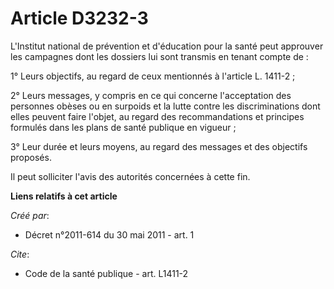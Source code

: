 # Article D3232-3

L'Institut national de prévention et d'éducation pour la santé peut approuver les campagnes dont les dossiers lui sont
transmis en tenant compte de : 

1° Leurs objectifs, au regard de ceux mentionnés à l'article L. 1411-2 ; 

2° Leurs messages, y compris en ce qui concerne l'acceptation des personnes obèses ou en surpoids et la lutte contre les
discriminations dont elles peuvent faire l'objet, au regard des recommandations et principes formulés dans les plans de santé
publique en vigueur ; 

3° Leur durée et leurs moyens, au regard des messages et des objectifs proposés. 

Il peut solliciter l'avis des autorités concernées à cette fin.

**Liens relatifs à cet article**

_Créé par_:

  - Décret n°2011-614 du 30 mai 2011 - art. 1

_Cite_:

  - Code de la santé publique - art. L1411-2
